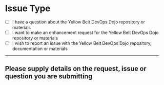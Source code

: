 # Issue Type

<!--
  Please add an X to check boxes which apply below (and remove spaces between brackets)
-->

- [ ] I have a question about the Yellow Belt DevOps Dojo repository or materials
- [ ] I want to make an enhancement request for the Yellow Belt DevOps Dojo repository or materials
- [ ] I wish to report an issue with the Yellow Belt DevOps Dojo repository, documentation or materials

---

## Please supply details on the request, issue or question you are submitting
